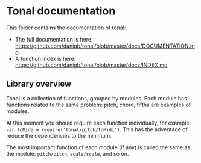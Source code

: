 # Tonal documentation

This folder contains the documentation of tonal:

- The full documentation is here: https://github.com/danigb/tonal/blob/master/docs/DOCUMENTATION.md
- A function index is here: https://github.com/danigb/tonal/blob/master/docs/INDEX.md

## Library overview

Tonal is a collection of functions, grouped by modules. Each module has functions related to the same problem: pitch, chord, fifths are examples of modules.

At this moment you should require each function individually, for example: `var toMidi = require('tonal/pitch/toMidi')`. This has the adventage of reduce the dependencies to the minimum.

The most important function of each module (if any) is called the same as the module: `pitch/pitch`, `scale/scale`, and so on.
